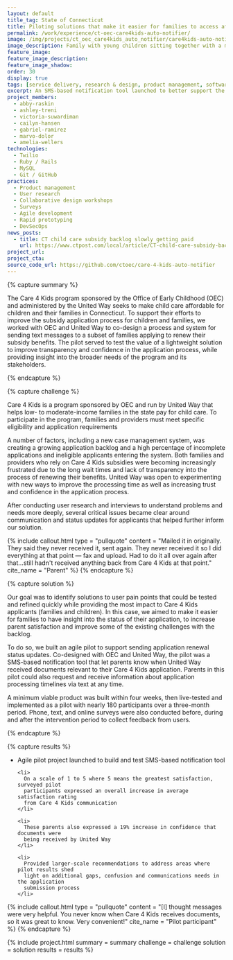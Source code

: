 ```yaml
---
layout: default
title_tag: State of Connecticut
title: Piloting solutions that make it easier for families to access affordable child care
permalink: /work/experience/ct-oec-care4kids-auto-notifier/
image: /img/projects/ct_oec_care4kids_auto_notifier/care4kids-auto-notifier.svg
image_description: Family with young children sitting together with a mobile phone in the background showing a green status checkmark.
feature_image:
feature_image_description:
feature_image_shadow:
order: 30
display: true
tags: [service delivery, research & design, product management, software delivery, early childhood, social safety net, economic development, abby raskin, ashley treni, victoria suwardiman, cailyn hansen, gabriel ramirez, marvo dolor, amelia wellers]
excerpt: An SMS-based notification tool launched to better support the needs and understand the pain points of families seeking help to pay for child care in Connecticut.
project_members:
  - abby-raskin
  - ashley-treni
  - victoria-suwardiman
  - cailyn-hansen
  - gabriel-ramirez
  - marvo-dolor
  - amelia-wellers
technologies:
  - Twilio
  - Ruby / Rails
  - MySQL
  - Git / GitHub
practices:
  - Product management
  - User research
  - Collaborative design workshops
  - Surveys
  - Agile development
  - Rapid prototyping
  - DevSecOps
news_posts:
  - title: CT child care subsidy backlog slowly getting paid
    url: https://www.ctpost.com/local/article/CT-child-care-subsidy-backlog-slowly-getting-paid-13734815.php
project_url:
project_cta:
source_code_url: https://github.com/ctoec/care-4-kids-auto-notifier
---
```


{% capture summary %}
  <p>
    The Care 4 Kids program sponsored by the Office of Early Childhood (OEC)
    and administered by the United Way seeks to make child care affordable for
    children and their families in Connecticut. To support their efforts to improve
    the subsidy application process for children and families, we worked with OEC
    and United Way to co-design a process and system for sending text messages to
    a subset of families applying to renew their subsidy benefits. The pilot served
    to test the value of a lightweight solution to improve transparency and confidence
    in the application process, while providing insight into the broader needs of the
    program and its stakeholders.
  </p>
{% endcapture %}

{% capture challenge %}
  <p>
    Care 4 Kids is a program sponsored by OEC and run by United Way that helps
    low- to moderate-income families in the state pay for child care. To participate
    in the program, families and providers must meet specific eligibility and
    application requirements
  </p>

  <p>
    A number of factors, including a new case management system, was creating a growing
    application backlog and a high percentage of incomplete applications and ineligible
    applicants entering the system. Both families and providers who rely on Care 4 Kids
    subsidies were becoming increasingly frustrated due to the long wait times and
    lack of transparency into the process of renewing their benefits. United Way was
    open to experimenting with new ways to improve the processing time as well as
    increasing trust and confidence in the application process.
  </p>

  <p>
    After conducting user research and interviews to understand problems and needs
    more deeply, several critical issues became clear around communication and
    status updates for applicants that helped further inform our solution.
  </p>

{% include callout.html
  type = "pullquote"
  content = "Mailed it in originally. They said they never received it, sent again. They never received it so I did everything at that point — fax and upload. Had to do it all over again after that...still hadn't received anything back from Care 4 Kids at that point."
  cite_name = "Parent"
%}
{% endcapture %}

{% capture solution %}
  <p>
    Our goal was to identify solutions to user pain points that could be tested and
    refined quickly while providing the most impact to Care 4 Kids applicants
    (families and children). In this case, we aimed to make it easier for families
    to have insight into the status of their application, to increase parent
    satisfaction and improve some of the existing challenges with the backlog.
  </p>

  <p>
    To do so, we built an agile pilot to support sending application renewal status
    updates. Co-designed with OEC and United Way, the pilot was a SMS-based
    notification tool that let parents know when United Way received documents
    relevant to their Care 4 Kids application. Parents in this pilot could also
    request and receive information about application processing timelines via
    text at any time.
  </p>

  <p>
    A minimum viable product was built within four weeks, then live-tested and
    implemented as a pilot with nearly 180 participants over a three-month period.
    Phone, text, and online surveys were also conducted before, during and after the
    intervention period to collect feedback from users.
  </p>
{% endcapture %}

{% capture results %}
  <ul>
    <li>
      Agile pilot project launched to build and test SMS-based notification tool
    </li>

    <li>
      On a scale of 1 to 5 where 5 means the greatest satisfaction, surveyed pilot
      participants expressed an overall increase in average satisfaction rating
      from Care 4 Kids communication
    </li>

    <li>
      These parents also expressed a 19% increase in confidence that documents were
      being received by United Way
    </li>

    <li>
      Provided larger-scale recommendations to address areas where pilot results shed
      light on additional gaps, confusion and communications needs in the application
      submission process
    </li>
  </ul>

{% include callout.html
  type = "pullquote"
  content = "[I] thought messages were very helpful. You never know when Care 4 Kids receives documents, so it was great to know. Very convenient!"
  cite_name = "Pilot participant"
%}
{% endcapture %}

{% include project.html
  summary = summary
  challenge = challenge
  solution = solution
  results = results
%}
